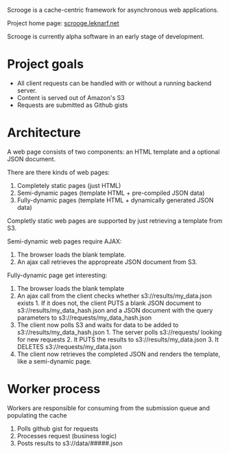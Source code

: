 Scrooge is a cache-centric framework for asynchronous web applications.

Project home page: [scrooge.leknarf.net](http://scrooge.leknarf.net)

Scrooge is currently alpha software in an early stage of development.

Project goals
==============

  - All client requests can be handled with or without a running backend server.
  - Content is served out of Amazon's S3
  - Requests are submitted as Github gists

Architecture
=============

A web page consists of two components: an HTML template and a optional JSON document.

There are there kinds of web pages:

  1. Completely static pages (just HTML)
  2. Semi-dynamic pages (template HTML + pre-compiled JSON data)
  3. Fully-dynamic pages (template HTML + dynamically generated JSON data)

Completly static web pages are supported by just retrieving a template from S3.

Semi-dynamic web pages require AJAX:

  1. The browser loads the blank template.
  2. An ajax call retrieves the appropreate JSON document from S3.

Fully-dynamic page get interesting:

  1. The browser loads the blank template
  2. An ajax call from the client checks whether s3://results/my_data.json exists
    1. If it does not, the client PUTS a blank JSON document to s3://results/my_data_hash.json and a JSON document with the query parameters to s3://requests/my_data_hash.json
  3. The client now polls S3 and waits for data to be added to s3://results/my_data_hash.json
    1. The server polls s3://requests/ looking for new requests
    2. It PUTS the results to s3://results/my_data.json
    3. It DELETES s3://requests/my_data.json
  4. The client now retrieves the completed JSON and renders the template, like a semi-dynamic page.

Worker process
==============

  Workers are responsible for consuming from the submission queue and populating the cache

  1. Polls github gist for requests
  2. Processes request (business logic)
  3. Posts results to s3://data/#####.json
